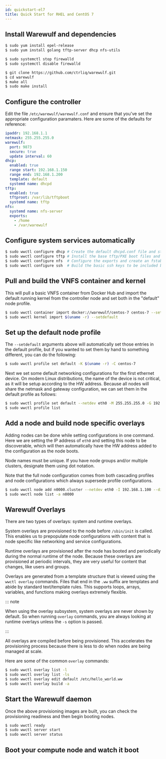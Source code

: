 ```yaml
---
id: quickstart-el7
title: Quick Start for RHEL and CentOS 7
---
```


## Install Warewulf and dependencies

```bash
$ sudo yum install epel-release
$ sudo yum install golang tftp-server dhcp nfs-utils

$ sudo systemctl stop firewalld
$ sudo systemctl disable firewalld

$ git clone https://github.com/ctrliq/warewulf.git
$ cd warewulf
$ make all
$ sudo make install
```

## Configure the controller

Edit the file `/etc/warewulf/warewulf.conf` and ensure that you've set the appropriate configuration paramaters. Here are some of the defaults for reference:

```yaml
ipaddr: 192.168.1.1
netmask: 255.255.255.0
warewulf:
  port: 9873
  secure: true
  update interval: 60
dhcp:
  enabled: true
  range start: 192.168.1.150
  range end: 192.168.1.200
  template: default
  systemd name: dhcpd
tftp:
  enabled: true
  tftproot: /var/lib/tftpboot
  systemd name: tftp
nfs:
  systemd name: nfs-server
  exports:
    - /home
    - /var/warewulf
```

## Configure system services automatically

```bash
$ sudo wwctl configure dhcp # Create the default dhcpd.conf file and start/enable service
$ sudo wwctl configure tftp # Install the base tftp/PXE boot files and start/enable service
$ sudo wwctl configure nfs  # Configure the exports and create an fstab in the default system overlay
$ sudo wwctl configure ssh  # Build the basic ssh keys to be included by the default system overlay
```

## Pull and build the VNFS container and kernel

This will pull a basic VNFS container from Docker Hub and import the default running kernel from the controller node and set both in the "default" node profile.

```bash
$ sudo wwctl container import docker://warewulf/centos-7 centos-7 --setdefault
$ sudo wwctl kernel import $(uname -r) --setdefault
```

## Set up the default node profile

The `--setdefault` arguments above will automatically set those entries in the default profile, but if you wanted to set them by hand to something different, you can do the following:

```bash
$ sudo wwctl profile set default -K $(uname -r) -C centos-7
```

Next we set some default networking configurations for the first ethernet device. On modern Linux distributions, the name of the device is not critical, as it will be setup according to the HW address. Because all nodes will share the netmask and gateway configuration, we can set them in the default profile as follows:

```bash
$ sudo wwctl profile set default --netdev eth0 -M 255.255.255.0 -G 192.168.1.1
$ sudo wwctl profile list
```

## Add a node and build node specific overlays

Adding nodes can be done while setting configurations in one command. Here we are setting the IP address of `eth0` and setting this node to be discoverable, which will then automatically have the HW address added to the configuration as the node boots.

Node names must be unique. If you have node groups and/or multiple clusters, designate them using dot notation.

Note that the full node configuration comes from both cascading profiles and node configurations which always supersede profile configurations.

```bash
$ sudo wwctl node add n0000.cluster --netdev eth0 -I 192.168.1.100 --discoverable
$ sudo wwctl node list -a n0000
```

## Warewulf Overlays

There are two types of overlays: system and runtime overlays.

System overlays are provisioned to the node before `/sbin/init` is called. This enables us to prepopulate node configurations with content that is node specific like networking and service configurations.

Runtime overlays are provisioned after the node has booted and periodically during the normal runtime of the node. Because these overlays are provisioned at periodic intervals, they are very useful for content that changes, like users and groups.

Overlays are generated from a template structure that is viewed using the `wwctl overlay` commands. Files that end in the ``.ww`` suffix are templates and abide by standard text/template rules. This supports loops, arrays, variables, and functions making overlays extremely flexible.

::: note

When using the overlay subsystem, system overlays are never shown by default. So when running `overlay` commands, you are always looking at runtime overlays unless the `-s` option is passed.

:::

All overlays are compiled before being provisioned. This accelerates the provisioning process because there is less to do when nodes are being managed at scale.

Here are some of the common `overlay` commands:

```bash
$ sudo wwctl overlay list -l
$ sudo wwctl overlay list -ls
$ sudo wwctl overlay edit default /etc/hello_world.ww
$ sudo wwctl overlay build -a
```

## Start the Warewulf daemon

Once the above provisioning images are built, you can check the provisioning readiness and then begin booting nodes.

```bash
$ sudo wwctl ready
$ sudo wwctl server start
$ sudo wwctl server status
```

## Boot your compute node and watch it boot
